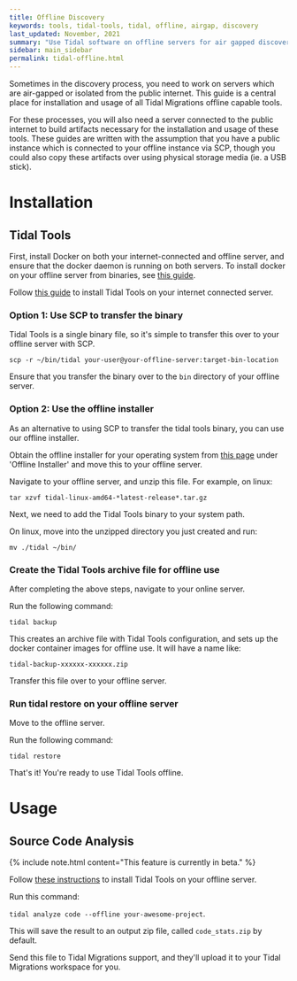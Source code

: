 ```yaml
---
title: Offline Discovery
keywords: tools, tidal-tools, tidal, offline, airgap, discovery
last_updated: November, 2021
summary: "Use Tidal software on offline servers for air gapped discovery"
sidebar: main_sidebar
permalink: tidal-offline.html
---
```


Sometimes in the discovery process, you need to work on servers which are air-gapped or isolated from the public internet. This guide is a central place for installation and usage of all Tidal Migrations offline capable tools.

For these processes, you will also need a server connected to the public internet to build artifacts necessary for the installation and usage of these tools. These guides are written with the assumption that you have a public instance which is connected to your offline instance via SCP, though you could also copy these artifacts over using physical storage media (ie. a USB stick).

# Installation

## Tidal Tools

First, install Docker on both your internet-connected and offline server, and ensure that the docker daemon is running on both servers. To install docker on your offline server from binaries, see [this guide](https://docs.docker.com/engine/install/binaries/).

Follow [this guide](https://guides.tidalmg.com/tidal-tools.html) to install Tidal Tools on your internet connected server.

### Option 1: Use SCP to transfer the binary
Tidal Tools is a single binary file, so it's simple to transfer this over to your offline server with SCP.

`scp -r ~/bin/tidal your-user@your-offline-server:target-bin-location`

Ensure that you transfer the binary over to the `bin` directory of your offline server.

### Option 2: Use the offline installer 
As an alternative to using SCP to transfer the tidal tools binary, you can use our offline installer.

Obtain the offline installer for your operating system from [this page](https://get.tidal.sh/) under 'Offline Installer' and move this to your offline server.

Navigate to your offline server, and unzip this file. For example, on linux:

`tar xzvf tidal-linux-amd64-*latest-release*.tar.gz`

Next, we need to add the Tidal Tools binary to your system path.

On linux, move into the unzipped directory you just created and run:

`mv ./tidal ~/bin/`

### Create the Tidal Tools archive file for offline use
After completing the above steps, navigate to your online server.

Run the following command:

`tidal backup`

This creates an archive file with Tidal Tools configuration, and sets up the docker container images for offline use. It will have a name like:

`tidal-backup-xxxxxx-xxxxxx.zip`

Transfer this file over to your offline server.

### Run tidal restore on your offline server
Move to the offline server. 

Run the following command:

`tidal restore`

That's it! You're ready to use Tidal Tools offline.

# Usage

## Source Code Analysis

{% include note.html content="This feature is currently in beta." %}

Follow [these instructions](#tidal-tools) to install Tidal Tools on your offline server. 

Run this command:

`tidal analyze code --offline your-awesome-project`.

This will save the result to an output zip file, called `code_stats.zip` by default.

Send this file to Tidal Migrations support, and they'll upload it to your Tidal Migrations workspace for you.
